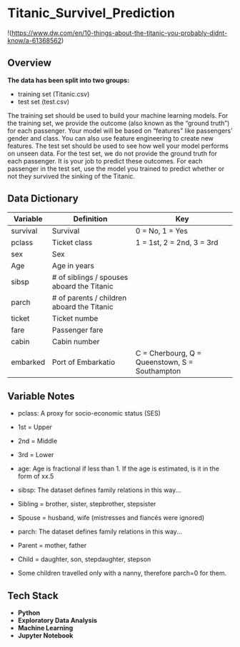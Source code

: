 
# Titanic_Survivel_Prediction
!(https://www.dw.com/en/10-things-about-the-titanic-you-probably-didnt-know/a-61368562)
## Overview

**The data has been split into two groups:**
- training set (Titanic.csv)
- test set (test.csv)

The training set should be used to build your machine learning models. For the training set, we provide the outcome (also known as the “ground truth”) for each        passenger. Your model will be based on “features” like passengers’ gender and class. You can also use feature engineering to create new features.
The test set should be used to see how well your model performs on unseen data. For the test set, we do not provide the ground truth for each passenger. It is your job to predict these outcomes. For each passenger in the test set, use the model you trained to predict whether or not they survived the sinking of the Titanic.


## Data Dictionary

|Variable          |Definition       |Key      |
|------------------|-----------------|---------|
|survival |Survival |0 = No, 1 = Yes|
|pclass |Ticket class |1 = 1st, 2 = 2nd, 3 = 3rd|
|sex|Sex| |
|Age|Age in years| |
|sibsp|# of siblings / spouses aboard the Titanic| |
|parch|# of parents / children aboard the Titanic| |
|ticket|Ticket numbe| |
|fare|Passenger fare| |
|cabin|Cabin number| |
|embarked|Port of Embarkatio|C = Cherbourg, Q = Queenstown, S = Southampton|
##  Variable Notes

- pclass: A proxy for socio-economic status (SES)
- 1st = Upper
- 2nd = Middle
- 3rd = Lower

- age: Age is fractional if less than 1. If the age is estimated, is it in the form of xx.5

- sibsp: The dataset defines family relations in this way...
- Sibling = brother, sister, stepbrother, stepsister
- Spouse = husband, wife (mistresses and fiancés were ignored)

- parch: The dataset defines family relations in this way...
- Parent = mother, father
- Child = daughter, son, stepdaughter, stepson
- Some children travelled only with a nanny, therefore parch=0 for them.

## Tech Stack

- **Python**
- **Exploratory Data Analysis**
- **Machine Learning**
- **Jupyter Notebook**
